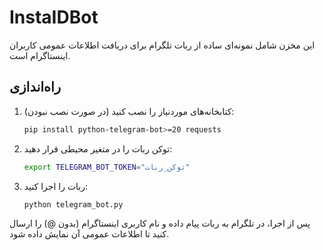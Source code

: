 # InstaIDBot

این مخزن شامل نمونه‌ای ساده از ربات تلگرام برای دریافت اطلاعات عمومی کاربران اینستاگرام است.

## راه‌اندازی
1. کتابخانه‌های موردنیاز را نصب کنید (در صورت نصب نبودن):
   ```bash
   pip install python-telegram-bot>=20 requests
   ```
2. توکن ربات را در متغیر محیطی قرار دهید:
   ```bash
   export TELEGRAM_BOT_TOKEN="توکن_ربات"
   ```
3. ربات را اجرا کنید:
   ```bash
   python telegram_bot.py
   ```

پس از اجرا، در تلگرام به ربات پیام داده و نام کاربری اینستاگرام (بدون @) را ارسال کنید تا اطلاعات عمومی آن نمایش داده شود.
